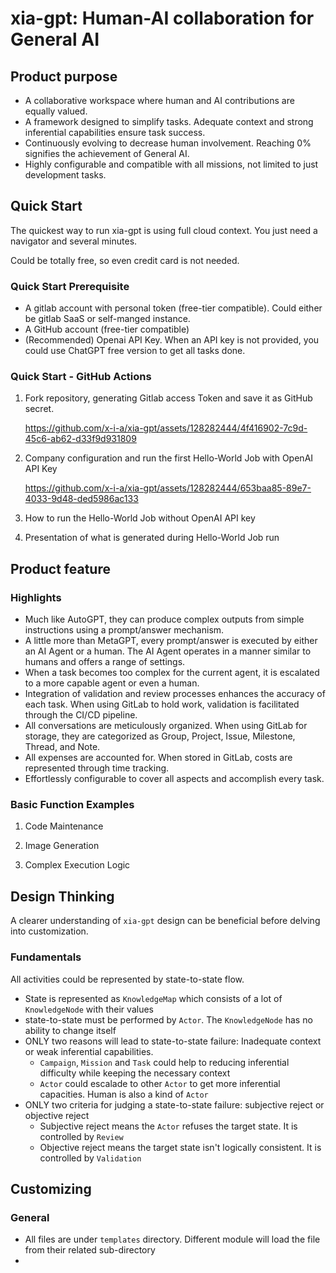 # xia-gpt: Human-AI collaboration for General AI
## Product purpose
* A collaborative workspace where human and AI contributions are equally valued.
* A framework designed to simplify tasks. Adequate context and strong inferential capabilities ensure task success.
* Continuously evolving to decrease human involvement. Reaching 0% signifies the achievement of General AI.
* Highly configurable and compatible with all missions, not limited to just development tasks.

## Quick Start
The quickest way to run xia-gpt is using full cloud context. You just need a navigator and several minutes.

Could be totally free, so even credit card is not needed.

### Quick Start Prerequisite
* A gitlab account with personal token (free-tier compatible). Could either be gitlab SaaS or self-manged instance.
* A GitHub account (free-tier compatible)
* (Recommended) Openai API Key. When an API key is not provided, you could use ChatGPT free version to get all tasks done.


### Quick Start - GitHub Actions
1. Fork repository, generating Gitlab access Token and save it as GitHub secret.

    https://github.com/x-i-a/xia-gpt/assets/128282444/4f416902-7c9d-45c6-ab62-d33f9d931809

2. Company configuration and run the first Hello-World Job with OpenAI API Key

    https://github.com/x-i-a/xia-gpt/assets/128282444/653baa85-89e7-4033-9d48-ded5986ac133

3. How to run the Hello-World Job without OpenAI API key

4. Presentation of what is generated during Hello-World Job run


## Product feature
### Highlights
* Much like AutoGPT, they can produce complex outputs from simple instructions using a prompt/answer mechanism.
* A little more than MetaGPT, every prompt/answer is executed by either an AI Agent or a human. The AI Agent operates in a manner similar to humans and offers a range of settings.
* When a task becomes too complex for the current agent, it is escalated to a more capable agent or even a human.
* Integration of validation and review processes enhances the accuracy of each task. When using GitLab to hold work, validation is facilitated through the CI/CD pipeline.
* All conversations are meticulously organized. When using GitLab for storage, they are categorized as Group, Project, Issue, Milestone, Thread, and Note.
* All expenses are accounted for. When stored in GitLab, costs are represented through time tracking.
* Effortlessly configurable to cover all aspects and accomplish every task.


### Basic Function Examples
1. Code Maintenance

2. Image Generation

3. Complex Execution Logic


## Design Thinking
A clearer understanding of `xia-gpt` design can be beneficial before delving into customization.
### Fundamentals
All activities could be represented by state-to-state flow.
* State is represented as `KnowledgeMap` which consists of a lot of `KnowledgeNode` with their values
* state-to-state must be performed by `Actor`. The `KnowledgeNode` has no ability to change itself
* ONLY two reasons will lead to state-to-state failure: Inadequate context or weak inferential capabilities.
  * `Campaign`, `Mission` and `Task` could help to reducing inferential difficulty while keeping the necessary context
  * `Actor` could escalade to other `Actor` to get more inferential capacities. Human is also a kind of `Actor`
* ONLY two criteria for judging a state-to-state failure: subjective reject or objective reject
  * Subjective reject means the `Actor` refuses the target state. It is controlled by `Review`
  * Objective reject means the target state isn't logically consistent. It is controlled by `Validation` 

## Customizing
### General
* All files are under `templates` directory. Different module will load the file from their related sub-directory
* 
